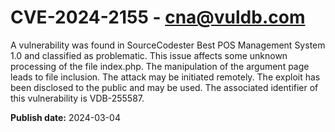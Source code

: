 # CVE-2024-2155 - cna@vuldb.com

A vulnerability was found in SourceCodester Best POS Management System 1.0 and classified as problematic. This issue affects some unknown processing of the file index.php. The manipulation of the argument page leads to file inclusion. The attack may be initiated remotely. The exploit has been disclosed to the public and may be used. The associated identifier of this vulnerability is VDB-255587.

**Publish date:** 2024-03-04
